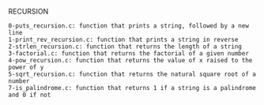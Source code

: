 RECURSION


    0-puts_recursion.c: function that prints a string, followed by a new line
    1-print_rev_recursion.c: function that prints a string in reverse
    2-strlen_recursion.c: function that returns the length of a string
    3-factorial.c: function that returns the factorial of a given number
    4-pow_recursion.c: function that returns the value of x raised to the power of y
    5-sqrt_recursion.c: function that returns the natural square root of a number
    7-is_palindrome.c: function that returns 1 if a string is a palindrome and 0 if not

